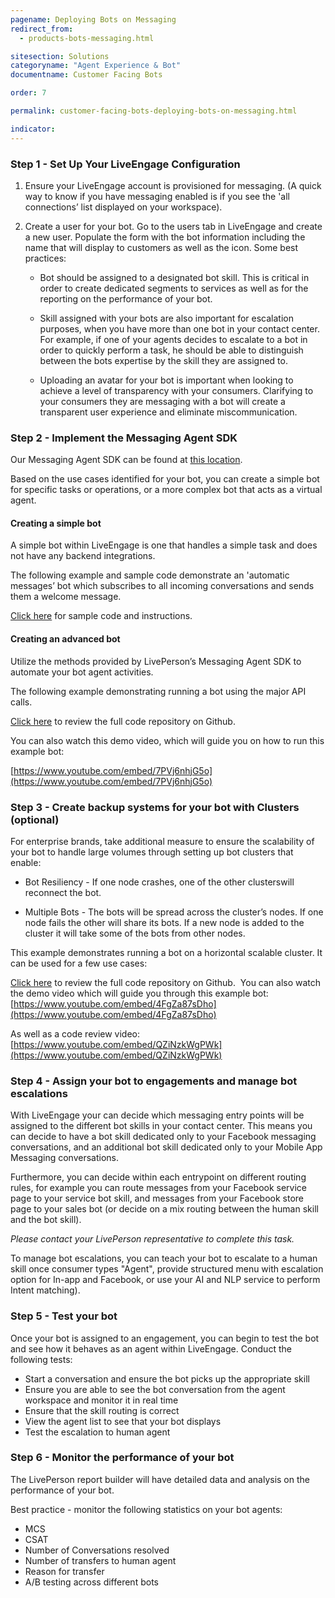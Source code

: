 ```yaml
---
pagename: Deploying Bots on Messaging
redirect_from:
  - products-bots-messaging.html

sitesection: Solutions
categoryname: "Agent Experience & Bot"
documentname: Customer Facing Bots

order: 7

permalink: customer-facing-bots-deploying-bots-on-messaging.html

indicator:
---
```


### Step 1 - Set Up Your LiveEngage Configuration

1. Ensure your LiveEngage account is provisioned for messaging. (A quick way to know if you have messaging enabled is if you see the 'all connections’ list displayed on your workspace).

2. Create a user for your bot. Go to the users tab in LiveEngage and create a new user.  Populate the form with the bot information including the name that will display to customers as well as the icon. Some best practices:

	* Bot should be assigned to a designated bot skill.  This is critical in order to create dedicated segments to services as well as for the reporting on the performance of your bot.

	* Skill assigned with your bots are also important for escalation purposes, when you have more than one bot in your contact center. For example, if one of your agents decides to escalate to a bot in order to quickly perform a task, he should be able to distinguish between the bots expertise by the skill they are assigned to.   

	* Uploading an avatar for your bot is important when looking to achieve a level of transparency with your consumers. Clarifying to your consumers they are messaging with a bot will create a transparent user experience and eliminate miscommunication.  

### Step 2 - Implement the Messaging Agent SDK

Our Messaging Agent SDK can be found at [this location](messaging-agent-sdk-overview.html).

Based on the use cases identified for your bot, you can create a simple bot for specific tasks or operations, or a more complex bot that acts as a virtual agent.

#### Creating a simple bot

A simple bot within LiveEngage is one that handles a simple task and does not have any backend integrations.

The following example and sample code demonstrate an 'automatic messages’ bot which subscribes to all incoming conversations and sends them a welcome message.

[Click here](https://github.com/LivePersonInc/node-agent-sdk#running-the-sample-app) for sample code and instructions.
​

#### Creating an advanced bot

Utilize the methods provided by LivePerson’s Messaging Agent SDK to automate your bot agent activities.

The following example demonstrating running a bot using the major API calls.

[C​lick here](https://github.com/LivePersonInc/node-agent-sdk/tree/master/examples/agent-bot) to review the full code repository on Github.

You can also watch this demo video, which will guide you on how to run this example bot:

[https://www.youtube.com/embed/7PVj6nhjG5o](https://www.youtube.com/embed/7PVj6nhjG5o)

### Step 3 - Create backup systems for your bot with Clusters (optional)

For enterprise brands, take additional measure to ensure the scalability of your bot to handle large volumes through setting up bot clusters that enable:


* Bot Resiliency - If one node crashes, one ​of the other ​clusters ​will reconnect the bot.

* Multiple Bots - The bots will be spread across the cluster’s nodes. If one node fails the other will share its bots. If a new node is added to the cluster it will take some of the bots from other nodes.


This example demonstrates running a bot on a ​horizontal scalable cluster. It can be used for a few use cases:

[C​lick here](https://github.com/LivePersonInc/node-agent-sdk/tree/master/examples/cluster) to review the full code repository on Github.
​
You can also watch the demo video which will guide you through this example bot:
[https://www.youtube.com/embed/4FgZa87sDho](https://www.youtube.com/embed/4FgZa87sDho)

​As well as a code review video:
[https://www.youtube.com/embed/QZiNzkWgPWk](https://www.youtube.com/embed/QZiNzkWgPWk)

### Step 4 - Assign your bot to engagements and manage bot escalations

With LiveEngage your can decide which messaging entry points will be assigned to the different bot skills in your contact center. This means you can decide to have a bot skill dedicated only to your Facebook messaging conversations, and an additional bot skill dedicated only to your Mobile App Messaging conversations.

Furthermore, you can decide within each entrypoint on different routing rules, for example you can route messages from your Facebook service page to your service bot skill, and messages from your Facebook store page to your sales bot (or decide on a mix routing between the human skill and the bot skill).

_Please contact your LivePerson representative to complete this task._

To manage bot escalations, you can teach your bot to escalate to a human skill once consumer types "Agent", provide structured menu with escalation option for In-app and Facebook, or use your AI and NLP service to perform Intent matching).  

### Step 5 - Test your bot

Once your bot is assigned to an engagement, you can begin to test the bot and see how it behaves as an agent within LiveEngage.  Conduct the following tests:

* Start a conversation and ensure the bot picks up the appropriate skill
* Ensure you are able to see the bot conversation from the agent workspace and monitor it in real time
* Ensure that the skill routing is correct
* View the agent list to see that your bot displays
* Test the escalation to human agent

### Step 6 - Monitor the performance of your bot

The LivePerson report builder will have detailed data and analysis on the performance of your bot.

Best practice - monitor the following statistics on your bot agents:

* MCS
* CSAT
* Number of Conversations resolved
* Number of transfers to human agent
* Reason for transfer
* A/B testing across different bots
